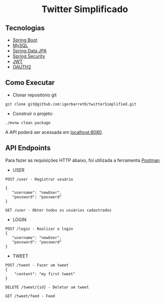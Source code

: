 <h1 align="center">
  Twitter Simplificado
</h1>

## Tecnologias

- [Spring Boot](https://spring.io/projects/spring-boot)
- [MySQL](https://www.mysql.com/)
- [Spring Data JPA](https://spring.io/projects/spring-data-jpa)
- [Spring Security](https://spring.io/projects/spring-security)
- [JWT](https://jwt.io/)
- [OAUTH2](https://docs.spring.io/spring-security/reference/servlet/oauth2/index.html)



## Como Executar

- Clonar repositório git
```
git clone git@github.com:igorbarret0/twitterSimplified.git
```

- Construir o projeto:
```
./mvnw clean package
```


A API poderá ser acessada em [localhost:8080](http://localhost:8080).

## API Endpoints

Para fazer as requisições HTTP abaixo, foi utilizada a ferramenta [Postman](https://www.postman.com/)

-  USER
```
POST /user - Registrar usuário

{ 
   "username": "newUser",
   "password": "password"
}

```

```
GET /user - Obter todos os usuários cadastrados
```

- LOGIN
```
POST /login - Realizar o login
{
   "username": "newUser",
   "password": "password"
}
```

- TWEET
```
POST /tweet - Fazer um tweet
{
    "content": "my first tweet"
}
```

```
DELETE /tweet/{id} - Deletar um tweet
```

```
GET /tweet/feed - Feed
```

